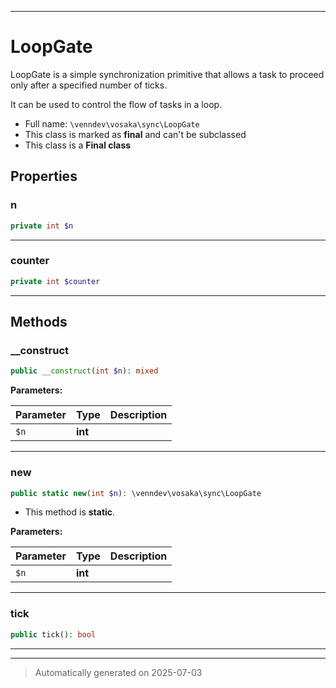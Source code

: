 ***

# LoopGate

LoopGate is a simple synchronization primitive that allows
a task to proceed only after a specified number of ticks.

It can be used to control the flow of tasks in a loop.

* Full name: `\venndev\vosaka\sync\LoopGate`
* This class is marked as **final** and can't be subclassed
* This class is a **Final class**



## Properties


### n



```php
private int $n
```






***

### counter



```php
private int $counter
```






***

## Methods


### __construct



```php
public __construct(int $n): mixed
```








**Parameters:**

| Parameter | Type | Description |
|-----------|------|-------------|
| `$n` | **int** |  |





***

### new



```php
public static new(int $n): \venndev\vosaka\sync\LoopGate
```



* This method is **static**.




**Parameters:**

| Parameter | Type | Description |
|-----------|------|-------------|
| `$n` | **int** |  |





***

### tick



```php
public tick(): bool
```












***


***
> Automatically generated on 2025-07-03
